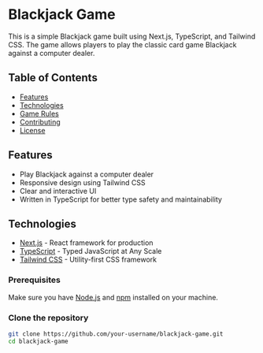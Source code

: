 # Blackjack Game

This is a simple Blackjack game built using Next.js, TypeScript, and Tailwind CSS. The game allows players to play the classic card game Blackjack against a computer dealer.

## Table of Contents

- [Features](#features)
- [Technologies](#technologies)
- [Game Rules](#game-rules)
- [Contributing](#contributing)
- [License](#license)

## Features

- Play Blackjack against a computer dealer
- Responsive design using Tailwind CSS
- Clear and interactive UI
- Written in TypeScript for better type safety and maintainability

## Technologies

- [Next.js](https://nextjs.org/) - React framework for production
- [TypeScript](https://www.typescriptlang.org/) - Typed JavaScript at Any Scale
- [Tailwind CSS](https://tailwindcss.com/) - Utility-first CSS framework

### Prerequisites

Make sure you have [Node.js](https://nodejs.org/) and [npm](https://www.npmjs.com/) installed on your machine.

### Clone the repository

```bash
git clone https://github.com/your-username/blackjack-game.git
cd blackjack-game
